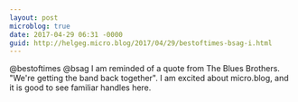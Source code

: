 ```yaml
---
layout: post
microblog: true
date: 2017-04-29 06:31 -0000
guid: http://helgeg.micro.blog/2017/04/29/bestoftimes-bsag-i.html
---
```

@bestoftimes @bsag I am reminded of a quote from The Blues Brothers. "We're getting the band back together". I am excited about micro.blog, and it is good to see familiar handles here. 
